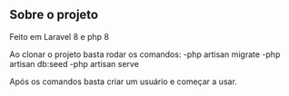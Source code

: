 ## Sobre o projeto

Feito em Laravel 8 e php 8

Ao clonar o projeto basta rodar os comandos:
-php artisan migrate
-php artisan db:seed
-php artisan serve

Após os comandos basta criar um usuário e começar a usar.
